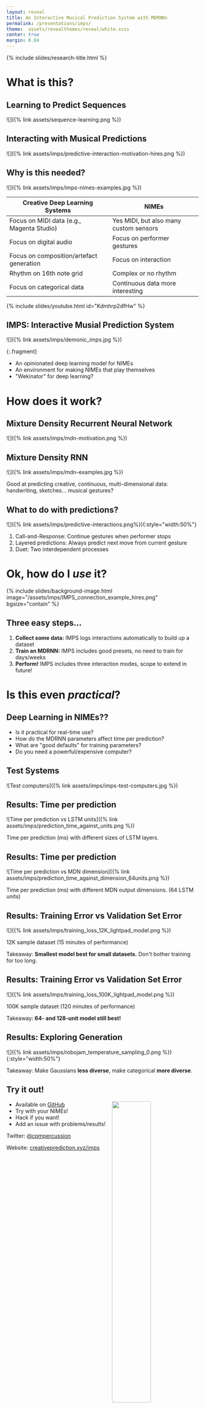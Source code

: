 ```yaml
---
layout: reveal
title: An Interactive Musical Prediction System with MDRNNs
permalink: /presentations/imps/
theme:  assets/revealthemes/reveal/white.scss
center: true
margin: 0.04
---
```


{% include slides/research-title.html %}


# What is this?


## Learning to Predict Sequences

![]({% link assets/sequence-learning.png %})


## Interacting with Musical Predictions

![]({% link assets/imps/predictive-interaction-motivation-hires.png %})


## Why is this needed?

![]({% link assets/imps/imps-nimes-examples.jpg %})

| Creative Deep Learning Systems             | NIMEs                                         |
|--------------------------------------------|-----------------------------------------------|
| Focus on MIDI data (e.g., Magenta Studio)  | Yes MIDI, but also many custom sensors        |
| Focus on digital audio                     | Focus on performer gestures                   |
| Focus on composition/artefact generation   | Focus on interaction                          |
| Rhythm on 16th note grid                   | Complex or no rhythm                          |
| Focus on categorical data                  | Continuous data more interesting              |


{% include slides/youtube.html id="Kdmhrp2dfHw" %}


## IMPS: Interactive Musial Prediction System

![]({% link assets/imps/demonic_imps.jpg %})

{:.fragment}
- An opinionated deep learning model for NIMEs
- An environment for making NIMEs that play themselves
- "Wekinator" for deep learning?


# How does it work?


## Mixture Density Recurrent Neural Network

![]({% link assets/imps/mdn-motivation.png %})


## Mixture Density RNN

![]({% link assets/imps/mdn-examples.jpg %})

Good at predicting creative, continuous, multi-dimensional data: handwriting, sketches... musical gestures?


## What to do with predictions?

![]({% link assets/imps/predictive-interactions.png%}){:style="width:50%"}

1. Call-and-Response: Continue gestures when performer stops
2. Layered predictions: Always predict next move from current gesture
3. Duet: Two interdependent processes


# Ok, how do I _use_ it?


{% include slides/background-image.html
image="/assets/imps/IMPS_connection_example_hires.png"
bgsize="contain"
%}

## Three easy steps...

<ol>

<li class="fragment">
<b>Collect some data:</b> IMPS logs interactions automatically to build up a dataset
</li>

<li class="fragment">
<b>Train an MDRNN:</b> IMPS includes good presets, no need to train for days/weeks
</li>

<li class="fragment">
<b>Perform!</b> IMPS includes three interaction modes, scope to extend in future!
</li>

</ol>


# Is this even _practical_?


## Deep Learning in NIMEs??

- Is it practical for real-time use?
- How do the MDRNN parameters affect time per prediction?
- What are "good defaults" for training parameters?
- Do you need a powerful/expensive computer?


## Test Systems

![Test computers]({% link assets/imps/imps-test-computers.jpg %})


## Results: Time per prediction

![Time per prediction vs LSTM units]({% link assets/imps/prediction_time_against_units.png %})

Time per prediction (ms) with different sizes of LSTM layers.


## Results: Time per prediction

![Time per prediction vs MDN dimension]({% link assets/imps/prediction_time_against_dimension_64units.png %})

Time per prediction (ms) with different MDN output dimensions. (64
LSTM units)


## Results: Training Error vs Validation Set Error

![]({% link assets/imps/training_loss_12K_lightpad_model.png %})

12K sample dataset (15 minutes of performance)

Takeaway: **Smallest model best for small datasets.** Don't bother training for
too long.


## Results: Training Error vs Validation Set Error

![]({% link assets/imps/training_loss_100K_lightpad_model.png %})

100K sample dataset (120 minutes of performance)

Takeaway: **64- and 128-unit model still best!**


## Results: Exploring Generation

![]({% link assets/imps/robojam_temperature_sampling_0.png %}){:style="width:50%"}

Takeaway: Make Gaussians **less diverse**, make categorical **more diverse**.


## Try it out!

<img src="{% link assets/imps/imps-github.png %}" style="float:right;width:45%;">

- Available on [GitHub](https://github.com/cpmpercussion/imps)
- Try with your NIMEs!
- Hack if you want!
- Add an issue with problems/results!

Twitter: [@cpmpercussion](https://www.twitter.com/cpmpercussion)

Website: [creativeprediction.xyz/imps](https://creativeprediction.xyz/imps)
